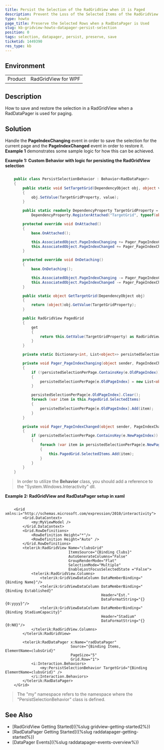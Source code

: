 ```yaml
---
title: Persist the Selection of the RadGridView when it is Paged
description: Prevent the Loss of the Selected Items of the RadGridView while Changing Pages.
type: howto
page_title: Preserve the Selected Rows when a RadDataPager is Used
slug: kb-gridview-howto-datapager-persist-selection
position: 0
tags: selection, datapager, persist, preserve, save
ticketid: 1449390
res_type: kb
---
```


## Environment
<table>
	<tr>
		<td>Product</td>
		<td>RadGridView for WPF</td>
	</tr>
</table>

## Description

How to save and restore the selection in a RadGridView when a RadDataPager is used for paging.

## Solution

Handle the __PageIndexChanging__ event in order to save the selection for the current page and the __PageIndexChanged__ event in order to restore it. __Example 1__ demonstrates some sample logic for how this can be achieved.

__Example 1: Custom Behavior with logic for persisting the RadGridView selection__
```C#

    public class PersistSelectionBehavior : Behavior<RadDataPager>
    {
        public static void SetTargetGrid(DependencyObject obj, object value)
        {
            obj.SetValue(TargetGridProperty, value);
        }

        public static readonly DependencyProperty TargetGridProperty =
            DependencyProperty.RegisterAttached("TargetGrid", typeof(object), typeof(PersistSelectionBehavior), new PropertyMetadata(null));

        protected override void OnAttached()
        {
            base.OnAttached();

            this.AssociatedObject.PageIndexChanging += Pager_PageIndexChanging;
            this.AssociatedObject.PageIndexChanged += Pager_PageIndexChanged;
        }

        protected override void OnDetaching()
        {
            base.OnDetaching();

            this.AssociatedObject.PageIndexChanging -= Pager_PageIndexChanging;
            this.AssociatedObject.PageIndexChanged -= Pager_PageIndexChanged;
        }

        public static object GetTargetGrid(DependencyObject obj)
        {
            return (object)obj.GetValue(TargetGridProperty);
        }

        public RadGridView PagedGrid
        {
            get
            {
                return this.GetValue(TargetGridProperty) as RadGridView;
            }
        }

        private static Dictionary<int, List<object>> persistedSelectionPerPage = new Dictionary<int, List<object>>();

        private void Pager_PageIndexChanging(object sender, PageIndexChangingEventArgs e)
        {
            if (!persistedSelectionPerPage.ContainsKey(e.OldPageIndex))
            {
                persistedSelectionPerPage[e.OldPageIndex] = new List<object>();
            }

            persistedSelectionPerPage[e.OldPageIndex].Clear();
            foreach (var item in this.PagedGrid.SelectedItems)
            {
                persistedSelectionPerPage[e.OldPageIndex].Add(item);
            }
        }

        private void Pager_PageIndexChanged(object sender, PageIndexChangedEventArgs e)
        {
            if (persistedSelectionPerPage.ContainsKey(e.NewPageIndex))
            {
                foreach (var item in persistedSelectionPerPage[e.NewPageIndex])
                {
                    this.PagedGrid.SelectedItems.Add(item);
                }
            }
        }
    }
```

> In order to utilize the __Behavior__ class, you should add a reference to the "System.Windows.Interactivity" dll.

__Example 2: RadGridView and RadDataPager setup in xaml__
```XAML

    <Grid xmlns:i="http://schemas.microsoft.com/expression/2010/interactivity">
        <Grid.DataContext>
            <my:MyViewModel />
        </Grid.DataContext>
        <Grid.RowDefinitions>
            <RowDefinition Height="*"/>
            <RowDefinition Height="Auto" />
        </Grid.RowDefinitions>
        <telerik:RadGridView Name="clubsGrid" 
                             ItemsSource="{Binding Clubs}"
                             AutoGenerateColumns="False"
                             GroupRenderMode="Flat"
                             SelectionMode="Multiple"
                             EnableLostFocusSelectedState ="False">
            <telerik:RadGridView.Columns>
                <telerik:GridViewDataColumn DataMemberBinding="{Binding Name}"/>
                <telerik:GridViewDataColumn DataMemberBinding="{Binding Established}"
                                            Header="Est." 
                                            DataFormatString="{}{0:yyyy}"/>
                <telerik:GridViewDataColumn DataMemberBinding="{Binding StadiumCapacity}" 
                                            Header="Stadium" 
                                            DataFormatString="{}{0:N0}"/>
            </telerik:RadGridView.Columns>
        </telerik:RadGridView>

        <telerik:RadDataPager x:Name="radDataPager"
                              Source="{Binding Items, ElementName=clubsGrid}"
                              PageSize="5"
                              Grid.Row="1">
            <i:Interaction.Behaviors>
                <my:PersistSelectionBehavior TargetGrid="{Binding ElementName=clubsGrid}" />
            </i:Interaction.Behaviors>
        </telerik:RadDataPager>
    </Grid>
```

> The "my" namespace refers to the namespace where the "PersistSelectionBehavior" class is defined. 

## See Also

* [RadGridView Getting Started]({%slug gridview-getting-started2%})
* [RadDataPager Getting Started]({%slug raddatapager-getting-started%})
* [DataPager Events]({%slug raddatapager-events-overview%})